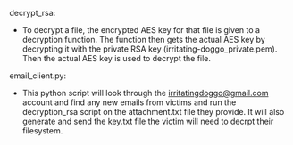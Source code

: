 decrypt_rsa:
* To decrypt a file, the encrypted AES key for that file is given to a decryption function. The function then gets the actual AES key by decrypting it with the private RSA key (irritating-doggo_private.pem). Then the actual AES key is used to decrypt the file.

email_client.py:
* This python script will look through the irritatingdoggo@gmail.com account and find any new emails from victims and run the decryption_rsa script on the attachment.txt file they provide. It will also generate and send the key.txt file the victim will need to decrpt their filesystem. 
